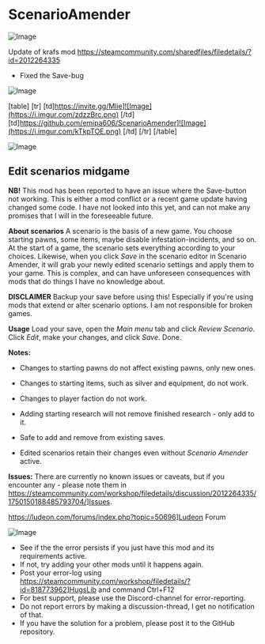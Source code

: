 # ScenarioAmender

![Image](https://i.imgur.com/WAEzk68.png)

Update of krafs mod
https://steamcommunity.com/sharedfiles/filedetails/?id=2012264335

- Fixed the Save-bug

![Image](https://i.imgur.com/7Gzt3Rg.png)


[table]
	[tr]
		[td]https://invite.gg/Mlie]![Image](https://i.imgur.com/zdzzBrc.png)
[/td]
		[td]https://github.com/emipa606/ScenarioAmender]![Image](https://i.imgur.com/kTkpTOE.png)
[/td]
	[/tr]
[/table]
	
![Image](https://i.imgur.com/NOW7jU1.png)


## Edit scenarios midgame


**NB!**
This mod has been reported to have an issue where the Save-button not working. This is either a mod conflict or a recent game update having changed some code. I have not looked into this yet, and can not make any promises that I will in the foreseeable future.

**About scenarios**
A scenario is the basis of a new game. You choose starting pawns, some items, maybe disable infestation-incidents, and so on. 
At the start of a game, the scenario sets everything according to your choices. Likewise, when you click *Save* in the scenario editor in Scenario Amender, it will grab your newly edited scenario settings and apply them to your game. This is complex, and can have unforeseen consequences with mods that do things I have no knowledge about. 

**DISCLAIMER**
Backup your save before using this! Especially if you&apos;re using mods that extend or alter scenario options. I am not responsible for broken games.

**Usage**
Load your save, open the *Main menu* tab and click *Review Scenario*.
Click *Edit*, make your changes, and click *Save*. Done.

**Notes:**
 - Changes to starting pawns do not affect existing pawns, only new ones.
 - Changes to starting items, such as silver and equipment, do not work.
 - Changes to player faction do not work.
 - Adding starting research will not remove finished research - only add to it.

 - Safe to add and remove from existing saves.
 - Edited scenarios retain their changes even without *Scenario Amender* active.

**Issues:**
There are currently no known issues or caveats, but if you encounter any - please note them in https://steamcommunity.com/workshop/filedetails/discussion/2012264335/1750150188485793704/]Issues.

https://ludeon.com/forums/index.php?topic=50696]Ludeon Forum


![Image](https://i.imgur.com/Rs6T6cr.png)



-  See if the the error persists if you just have this mod and its requirements active.
-  If not, try adding your other mods until it happens again.
-  Post your error-log using https://steamcommunity.com/workshop/filedetails/?id=818773962]HugsLib and command Ctrl+F12
-  For best support, please use the Discord-channel for error-reporting.
-  Do not report errors by making a discussion-thread, I get no notification of that.
-  If you have the solution for a problem, please post it to the GitHub repository.




